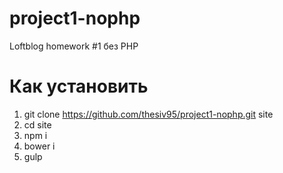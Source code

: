 # project1-nophp
Loftblog homework #1 без PHP
# Как установить
1. git clone https://github.com/thesiv95/project1-nophp.git site
2. cd site
3. npm i
4. bower i
5. gulp
